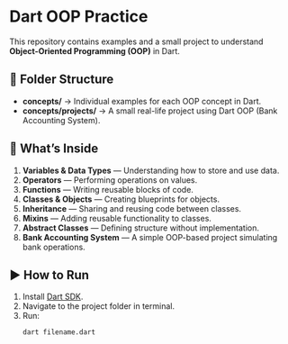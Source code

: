 # Dart OOP Practice

This repository contains examples and a small project to understand **Object-Oriented Programming (OOP)** in Dart.

## 📂 Folder Structure
- **concepts/** → Individual examples for each OOP concept in Dart.
- **concepts/projects/** → A small real-life project using Dart OOP (Bank Accounting System).

## 📝 What’s Inside
1. **Variables & Data Types** — Understanding how to store and use data.
2. **Operators** — Performing operations on values.
3. **Functions** — Writing reusable blocks of code.
4. **Classes & Objects** — Creating blueprints for objects.
5. **Inheritance** — Sharing and reusing code between classes.
6. **Mixins** — Adding reusable functionality to classes.
7. **Abstract Classes** — Defining structure without implementation.
8. **Bank Accounting System** — A simple OOP-based project simulating bank operations.

## ▶️ How to Run
1. Install [Dart SDK](https://dart.dev/get-dart).
2. Navigate to the project folder in terminal.
3. Run:
   ```bash
   dart filename.dart
